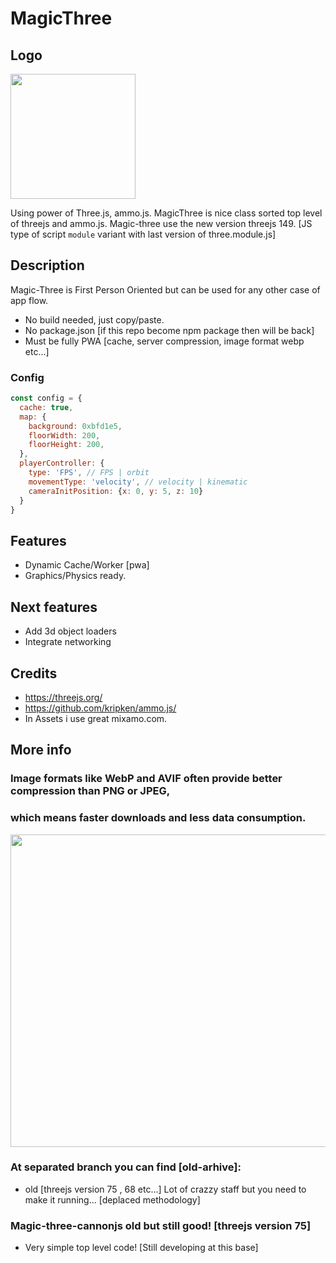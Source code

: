 
# MagicThree

## Logo
<img src="https://github.com/zlatnaspirala/magic-three/blob/main/magic-three-ammo/public/assets/icons/icon.png" width="200" height="200">

Using power of Three.js, ammo.js. MagicThree is nice class sorted top level of threejs and ammo.js. Magic-three use the new version threejs 149.
[JS type of script `module` variant with last version of three.module.js] 

## Description
  Magic-Three is First Person Oriented but can be used for any other case of app flow.
  - No build needed, just copy/paste.
  - No package.json [if this repo become npm package then will be back]
  - Must be fully PWA [cache, server compression, image format webp etc...]

### Config

```js
const config = {
  cache: true,
  map: {
    background: 0xbfd1e5,
    floorWidth: 200,
    floorHeight: 200,
  },
  playerController: {
    type: 'FPS', // FPS | orbit
    movementType: 'velocity', // velocity | kinematic
    cameraInitPosition: {x: 0, y: 5, z: 10}
  }
}
```


## Features
 - Dynamic Cache/Worker [pwa]
 - Graphics/Physics ready.

## Next features
 - Add 3d object loaders
 - Integrate networking

## Credits
 - https://threejs.org/
 - https://github.com/kripken/ammo.js/
 - In Assets i use great mixamo.com.


## More info

### Image formats like WebP and AVIF often provide better compression than PNG or JPEG, 
### which means faster downloads and less data consumption.

<img src="https://github.com/zlatnaspirala/magic-three/blob/main/non-project-files/pwa.png" width="800" height="500">


### At separated branch you can find [old-arhive]:
- old [threejs version 75 , 68 etc...]
   Lot of crazzy staff but you need to make it running... [deplaced methodology]

### Magic-three-cannonjs old but still good! [threejs version 75]
 - Very simple top level code! [Still developing at this base]

